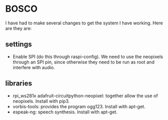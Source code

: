 # BOSCO

I have had to make several changes to get the system I have working. Here are they are:

## settings

* Enable SPI (do this through raspi-config). We need to use the neopixels through an SPI pin, since otherwise they need to be run as root and interfere with audio.

## libraries

* rpi_ws281x adafruit-circuitpython-neopixel: together allow the use of neopixels. Install with pip3.
* vorbis-tools: provides the program ogg123. Install with apt-get.
* espeak-ng: speech synthesis. Install with apt-get.
